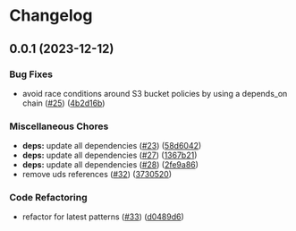 # Changelog

## 0.0.1 (2023-12-12)


### Bug Fixes

* avoid race conditions around S3 bucket policies by using a depends_on chain ([#25](https://github.com/defenseunicorns/terraform-aws-cloudtrail/issues/25)) ([4b2d16b](https://github.com/defenseunicorns/terraform-aws-cloudtrail/commit/4b2d16bea50bf59fd71bb12e15bc074818d02fca))


### Miscellaneous Chores

* **deps:** update all dependencies ([#23](https://github.com/defenseunicorns/terraform-aws-cloudtrail/issues/23)) ([58d6042](https://github.com/defenseunicorns/terraform-aws-cloudtrail/commit/58d6042446dcd5a478bafa0d36f0d3647a6e8c4b))
* **deps:** update all dependencies ([#27](https://github.com/defenseunicorns/terraform-aws-cloudtrail/issues/27)) ([1367b21](https://github.com/defenseunicorns/terraform-aws-cloudtrail/commit/1367b21da4f0516334cc1a4e407c08b7bd97684a))
* **deps:** update all dependencies ([#28](https://github.com/defenseunicorns/terraform-aws-cloudtrail/issues/28)) ([2fe9a86](https://github.com/defenseunicorns/terraform-aws-cloudtrail/commit/2fe9a86f85021201621317b276c002a0c00514e4))
* remove uds references ([#32](https://github.com/defenseunicorns/terraform-aws-cloudtrail/issues/32)) ([3730520](https://github.com/defenseunicorns/terraform-aws-cloudtrail/commit/373052095f9465b8993440db92946e4a6360008e))


### Code Refactoring

* refactor for latest patterns ([#33](https://github.com/defenseunicorns/terraform-aws-cloudtrail/issues/33)) ([d0489d6](https://github.com/defenseunicorns/terraform-aws-cloudtrail/commit/d0489d6c1c512e160c83180adabe25ffc0d24c7d))
